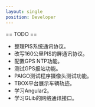 ```yaml
---
layout: single
position: Developer
---
```


== TODO ==
* 整理PIS系统通讯协议。
* 改写160公里PIS的屏通讯协议。
* 配置GPS NTP功能。
* 测试GPS报站功能。
* PAIGO测试程序摄像头测试功能。
* TBOX平台展示车辆轨迹。
* 学习Angular2。
* 学习GLib的网络通讯接口。

